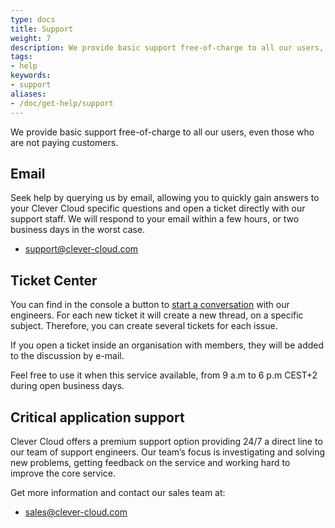 ```yaml
---
type: docs
title: Support
weight: 7
description: We provide basic support free-of-charge to all our users, here's how to reach us
tags:
- help
keywords:
- support
aliases:
- /doc/get-help/support
---
```


We provide basic support free-of-charge to all our users, even those who are not paying customers.

## Email

Seek help by querying us by email, allowing you to quickly gain answers to your Clever Cloud specific questions and open a ticket directly with our support staff. We will respond to your email within a few hours, or two business days in the worst case.

* <support@clever-cloud.com>

## Ticket Center

You can find in the console a button to [start a conversation](https://console.clever-cloud.com/ticket-center-choice) with our engineers. For each new ticket it will create a new thread, on a specific subject. Therefore, you can create several tickets for each issue.

If you open a ticket inside an organisation with members, they will be added to the discussion by e-mail.

Feel free to use it when this service available, from 9 a.m to 6 p.m CEST+2 during open business days.

## Critical application support

Clever Cloud offers a premium support option providing 24/7 a direct line to our team of support engineers. Our team’s focus is investigating and solving new problems, getting feedback on the service and working hard to improve the core service.

Get more information and contact our sales team at:

* <sales@clever-cloud.com>
